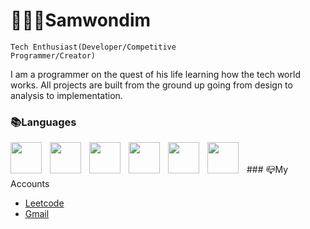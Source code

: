 # 👨🏿‍🦱Samwondim

<code>Tech Enthusiast(Developer/Competitive Programmer/Creator)</code>

I am a programmer on the quest of his life learning how the tech world works. 
All projects are built from the ground up going from design to analysis to implementation.
### 📚Languages
<img align="left" style="padding-right:10px" width="50px" src="https://cdn.jsdelivr.net/gh/devicons/devicon/icons/java/java-original-wordmark.svg" />
<img align="left" style="padding-right:10px" width="50px" src="https://cdn.jsdelivr.net/gh/devicons/devicon/icons/cplusplus/cplusplus-original.svg" />
<img align="left" style="padding-right:10px" width="50px" src="https://cdn.jsdelivr.net/gh/devicons/devicon/icons/html5/html5-original-wordmark.svg" />
<img align="left" style="padding-right:10px" width="50px" src="https://cdn.jsdelivr.net/gh/devicons/devicon/icons/css3/css3-original-wordmark.svg" />
<img align="left" style="padding-right:10px" width="50px" src="https://cdn.jsdelivr.net/gh/devicons/devicon/icons/rust/rust-plain.svg" />
<img align="left" style="padding-right:10px" width="50px" src="https://cdn.jsdelivr.net/gh/devicons/devicon/icons/javascript/javascript-original.svg" />
          
<br>
<br>
### 📪My Accounts
<ul>
          <li>
                    <a href="https://leetcode.com/triviosa">Leetcode</a>          
          </li>
          <li>
                    <a href="https://samwondie@gmail.com">Gmail</a>          
          </li>
</ul>




